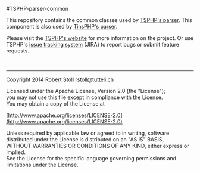 #TSPHP-parser-common

This repository contains the common classes used by [TSPHP's parser](https://github.com/tsphp/tsphp-parser "TSPHP's parser component"). 
This component is also used by [TinsPHP's parser](https://github.com/TinsPHP/tins-parser "TinsPHP's parser component").

Please visit the [TSPHP's website](http://tsphp.ch/) for more information on the project.
Or use TSPHP's [issue tracking system](http://tsphp.ch/jira) (JIRA) to report bugs or submit feature requests.

<br/>

---

Copyright 2014 Robert Stoll <rstoll@tutteli.ch>

Licensed under the Apache License, Version 2.0 (the "License");  
you may not use this file except in compliance with the License.  
You may obtain a copy of the License at  

[http://www.apache.org/licenses/LICENSE-2.0](http://www.apache.org/licenses/LICENSE-2.0)

Unless required by applicable law or agreed to in writing, software  
distributed under the License is distributed on an "AS IS" BASIS,  
WITHOUT WARRANTIES OR CONDITIONS OF ANY KIND, either express or implied.  
See the License for the specific language governing permissions and  
limitations under the License.